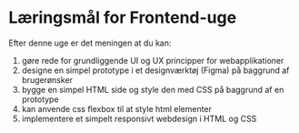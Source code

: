 # Læringsmål for Frontend-uge

Efter denne uge er det meningen at du kan:

1. gøre rede for grundliggende UI og UX principper for webapplikationer
2. designe en simpel prototype i et designværktøj (Figma) på baggrund af brugerønsker
3. bygge en simpel HTML side og style den med CSS på baggrund af en prototype
4. kan anvende css flexbox til at style html elementer
5. implementere et simpelt responsivt webdesign i HTML og CSS
